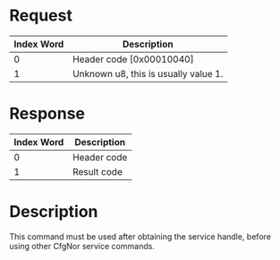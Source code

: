 # Request

| Index Word | Description                          |
|------------|--------------------------------------|
| 0          | Header code \[0x00010040\]           |
| 1          | Unknown u8, this is usually value 1. |

# Response

| Index Word | Description |
|------------|-------------|
| 0          | Header code |
| 1          | Result code |

# Description

This command must be used after obtaining the service handle, before
using other CfgNor service commands.